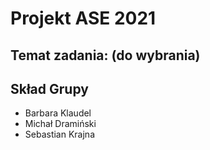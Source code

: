 # Projekt ASE 2021

## Temat zadania: (do wybrania)

## Skład Grupy
* Barbara Klaudel
* Michał Dramiński
* Sebastian Krajna